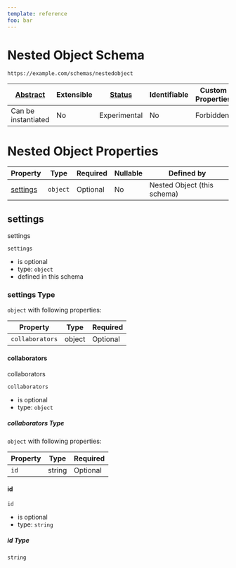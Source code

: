 ```yaml
---
template: reference
foo: bar
---
```


# Nested Object Schema

```
https://example.com/schemas/nestedobject
```


| [Abstract](../abstract.md) | Extensible | [Status](../status.md) | Identifiable | Custom Properties | Additional Properties | Defined In |
|----------------------------|------------|------------------------|--------------|-------------------|-----------------------|------------|
| Can be instantiated | No | Experimental | No | Forbidden | Forbidden | [nestedobj.schema.json](nestedobj.schema.json) |

# Nested Object Properties

| Property | Type | Required | Nullable | Defined by |
|----------|------|----------|----------|------------|
| [settings](#settings) | `object` | Optional  | No | Nested Object (this schema) |

## settings


settings

`settings`

* is optional
* type: `object`
* defined in this schema

### settings Type


`object` with following properties:


| Property | Type | Required |
|----------|------|----------|
| `collaborators`| object | Optional |



#### collaborators

    
collaborators

`collaborators`

* is optional
* type: `object`

##### collaborators Type


`object` with following properties:


| Property | Type | Required |
|----------|------|----------|
| `id`| string | Optional |



#### id

    

`id`

* is optional
* type: `string`

##### id Type


`string`
















